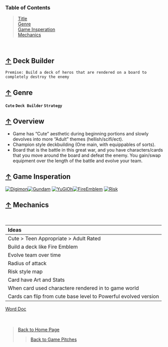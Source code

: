 ### Table of Contents
> [Title](#-Deck-Builder)<br />
> [Genre](#-genre)<br />
> [Game Insperation](#-game-insperation)<br />
> [Mechanics](#-mechanics)

<br />

## [↑](#table-of-contents) Deck Builder
` Premise: Build a deck of heros that are rendered on a board to completely destroy the enemy `
## [↑](#table-of-contents) Genre
#### ` Cute ` ` Deck Builder ` ` Strategy `

## [↑](#table-of-contents) Overview
* Game has “Cute” aesthetic during beginning portions and slowly devolves into more “Adult” themes (hellish/scifi/ect). <br />
* Champion style deckbuilding (One main, with equippables of sorts). <br />
* Board that is the battle in this great war, and you have characters/cards that you move around the board and defeat the enemy. You gain/swap equipment over the length of the battle and evolve your team. 
## [↑](#table-of-contents) Game Insperation

[![Digimon](https://www.denofgeek.com/wp-content/uploads/2015/02/digimon_1.jpg?resize=400%2C400)][Digimon][![Gundam](https://i.pinimg.com/474x/da/bb/72/dabb7236ed4fac7e960e527b85a4bd85.jpg)][Gundam]
[![YuGiOh](https://pbs.twimg.com/profile_images/1184243748466675712/xBjEzVxX_400x400.png)][YuGiOh][![FireEmblem](https://howlongtobeat.com/games/43394_Fire_Emblem_Heroes.jpg)][FireEmblem]
[![Risk](https://b3h2.scene7.com/is/image/BedBathandBeyond/325984069388903p)][Risk]

## [↑](#table-of-contents) Mechanics
<br />

| Ideas |
| :--- |
| Cute > Teen Appropriate > Adult Rated |
| Build a deck like Fire Emblem |
| Evolve team over time |
| Radius of attack |
| Risk style map |
| Card have Art and Stats |
| When card used charactere rendered in to game world |
| Cards can flip from cute base level to Powerful evolved version |

[Word Doc](https://liveuwstout-my.sharepoint.com/:w:/g/personal/boehmz8613_my_uwstout_edu/Ed3qyHVZD5dFvm_QtU_nuH8BOR23UIeo1u1afIScfhRsGw?e=CjmpZC)
<br /><br /><br />

> [Back to Home Page](https://github.com/GDD450-Team-Omega/Assets)
>> [Back to Game Pitches](https://github.com/GDD450-Team-Omega/Assets/tree/master/Game%20Pitches)


[Digimon]: https://www.pinterest.ca/tom_hjd/digimon-art/ "Click for Digimon Art"
[Gundam]: https://www.pinterest.com/imagenigma/gundam-artwork/ "Click for Gundam Art"
[YuGiOh]: https://www.youtube.com/watch?v=p_r6UCiMgxI "Click for YuGiOh Trailer"
[FireEmblem]: https://www.youtube.com/watch?v=AWOcLSD_D1I "Click for Fire Emblem Trailer"
[Risk]: https://www.youtube.com/watch?v=cPui_cv5XYs "Click for Risk Gameplay Trailer"


